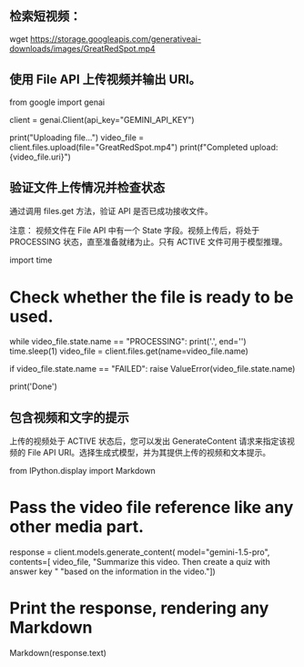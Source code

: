 ## 检索短视频：

wget https://storage.googleapis.com/generativeai-downloads/images/GreatRedSpot.mp4



## 使用 File API 上传视频并输出 URI。


from google import genai

client = genai.Client(api_key="GEMINI_API_KEY")

print("Uploading file...")
video_file = client.files.upload(file="GreatRedSpot.mp4")
print(f"Completed upload: {video_file.uri}")



## 验证文件上传情况并检查状态

通过调用 files.get 方法，验证 API 是否已成功接收文件。

注意： 视频文件在 File API 中有一个 State 字段。视频上传后，将处于 PROCESSING 状态，直至准备就绪为止。只有 ACTIVE 文件可用于模型推理。

import time

# Check whether the file is ready to be used.
while video_file.state.name == "PROCESSING":
    print('.', end='')
    time.sleep(1)
    video_file = client.files.get(name=video_file.name)

if video_file.state.name == "FAILED":
  raise ValueError(video_file.state.name)

print('Done')


## 包含视频和文字的提示
上传的视频处于 ACTIVE 状态后，您可以发出 GenerateContent 请求来指定该视频的 File API URI。选择生成式模型，并为其提供上传的视频和文本提示。


from IPython.display import Markdown

# Pass the video file reference like any other media part.
response = client.models.generate_content(
    model="gemini-1.5-pro",
    contents=[
        video_file,
        "Summarize this video. Then create a quiz with answer key "
        "based on the information in the video."])

# Print the response, rendering any Markdown
Markdown(response.text)